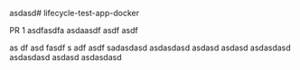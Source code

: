asdasd# lifecycle-test-app-docker

PR 1
asdfasdfa
asdaasdf asdf asdf

as
df asd fasdf
s
adf asdf
sadasdasd
asdasdasd
asdasd
asdasd
asdasdasd
asdasdasd
asdasd
asdasdasd
